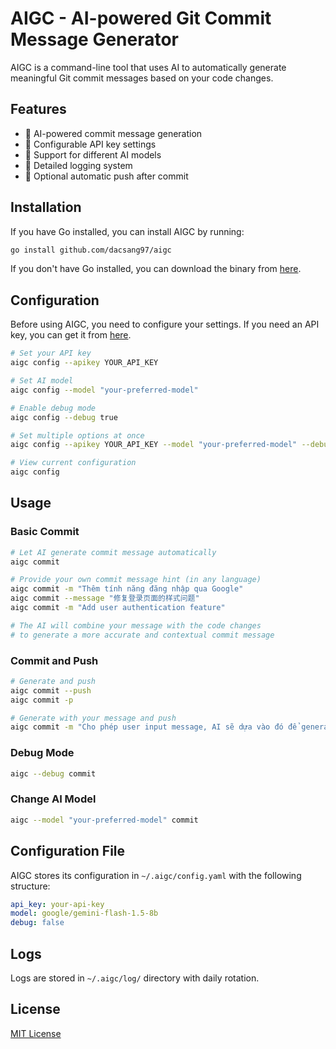 # AIGC - AI-powered Git Commit Message Generator

AIGC is a command-line tool that uses AI to automatically generate meaningful Git commit messages based on your code changes.

## Features

- 🤖 AI-powered commit message generation
- 🔑 Configurable API key settings
- 🎯 Support for different AI models
- 📝 Detailed logging system
- 🔄 Optional automatic push after commit

## Installation

If you have Go installed, you can install AIGC by running:

```bash
go install github.com/dacsang97/aigc
```

If you don't have Go installed, you can download the binary from [here](https://github.com/dacsang97/aigc/releases).

## Configuration

Before using AIGC, you need to configure your settings.
If you need an API key, you can get it from [here](https://openrouter.ai/settings/keys).

```bash
# Set your API key
aigc config --apikey YOUR_API_KEY

# Set AI model
aigc config --model "your-preferred-model"

# Enable debug mode
aigc config --debug true

# Set multiple options at once
aigc config --apikey YOUR_API_KEY --model "your-preferred-model" --debug true

# View current configuration
aigc config
```

## Usage

### Basic Commit

```bash
# Let AI generate commit message automatically
aigc commit

# Provide your own commit message hint (in any language)
aigc commit -m "Thêm tính năng đăng nhập qua Google"
aigc commit --message "修复登录页面的样式问题"
aigc commit -m "Add user authentication feature"

# The AI will combine your message with the code changes
# to generate a more accurate and contextual commit message
```

### Commit and Push

```bash
# Generate and push
aigc commit --push
aigc commit -p

# Generate with your message and push
aigc commit -m "Cho phép user input message, AI sẽ dựa vào đó để generate commit" --push
```

### Debug Mode

```bash
aigc --debug commit
```

### Change AI Model

```bash
aigc --model "your-preferred-model" commit
```

## Configuration File

AIGC stores its configuration in `~/.aigc/config.yaml` with the following structure:

```yaml
api_key: your-api-key
model: google/gemini-flash-1.5-8b
debug: false
```

## Logs

Logs are stored in `~/.aigc/log/` directory with daily rotation.

## License

[MIT License](LICENSE)
